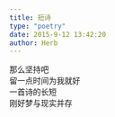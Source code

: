 ```yaml
---  
title: 短诗  
type: "poetry"  
date: 2015-9-12 13:42:20  
author: Herb  
---  
```

那么坚持吧  
留一点时间为我就好  
一首诗的长短  
刚好梦与现实并存
